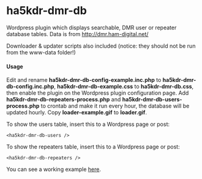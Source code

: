 ha5kdr-dmr-db
=============

Wordpress plugin which displays searchable, DMR user or repeater database tables.
Data is from http://dmr.ham-digital.net/

Downloader & updater scripts also included (notice: they should not be run from the www-data folder!)

#### Usage

Edit and rename **ha5kdr-dmr-db-config-example.inc.php** to **ha5kdr-dmr-db-config.inc.php**,
**ha5kdr-dmr-db-example.css** to **ha5kdr-dmr-db.css**, then enable the plugin on the
Wordpress plugin configuration page. Add **ha5kdr-dmr-db-repeaters-process.php** and
**ha5kdr-dmr-db-users-process.php** to crontab and make it run every hour, the database will
be updated hourly. Copy **loader-example.gif** to **loader.gif**.

To show the users table, insert this to a Wordpress page or post:

```
<ha5kdr-dmr-db-users />
```

To show the repeaters table, insert this to a Wordpress page or post:

```
<ha5kdr-dmr-db-repeaters />
```

You can see a working example [here](http://ham-dmr.hu/dmr-adatbazisok/).

